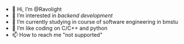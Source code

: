 - 👋 Hi, I’m @Ravolight
- 👀 I’m interested in _backend development_
- 🌱 I’m currently studying in course of software engineering in bmstu
- 💞️ I’m like coding on C/C++ and python
- 📫 How to reach me "not supported"

<!---
Ravolight/Ravolight is a ✨ special ✨ repository because its `README.md` (this file) appears on your GitHub profile.
You can click the Preview link to take a look at your changes.
--->
